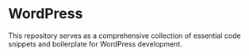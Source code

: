 # WordPress
This repository serves as a comprehensive collection of essential code snippets and boilerplate for WordPress development.
